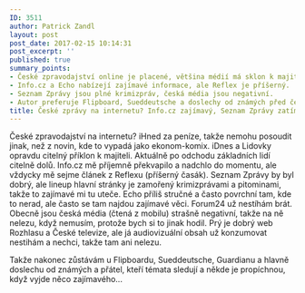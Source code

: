 ```yaml
---
ID: 3511
author: Patrick Zandl
layout: post
post_date: 2017-02-15 10:14:31
post_excerpt: ''
published: true
summary_points:
- České zpravodajství online je placené, většina médií má sklon k majiteli.
- Info.cz a Echo nabízejí zajímavé informace, ale Reflex je příšerný.
- Seznam Zprávy jsou plné krimizpráv, česká média jsou negativní.
- Autor preferuje Flipboard, Sueddeutsche a doslechy od známých před českými médii.
title: České zprávy na internetu? Info.cz zajímavý, Seznam Zprávy zatím problémy se závažností témat
---
```


České zpravodajství na internetu? iHned za peníze, takže nemohu posoudit jinak, než z novin, kde to vypadá jako ekonom-komix. iDnes a Lidovky opravdu citelný příklon k majiteli. Aktuálně po odchodu základních lidí citelně dolů. Info.cz mě příjemně překvapilo a nadchlo do momentu, ale vždycky mě sejme článek z Reflexu (příšerný časák). Seznam Zprávy by byl dobrý, ale lineup hlavní stránky je zamořený krimizprávami a pitominami, takže to zajímavé mi tu uteče. Echo příliš stručné a často povrchní tam, kde to nerad, ale často se tam najdou zajímavé věci. Forum24 už nestíhám brát. Obecně jsou česká média (čtená z mobilu) strašně negativní, takže na ně nelezu, když nemusím, protože bych si to jinak hodil. Prý je dobrý web Rozhlasu a České televize, ale já audiovizuální obsah už konzumovat nestihám a nechci, takže tam ani nelezu.

Takže nakonec zůstávám u Flipboardu, Sueddeutsche, Guardianu a hlavně doslechu od známých a přátel, kteří témata sledují a někde je propíchnou, když vyjde něco zajímavého...